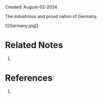Created: August-02-2024

The industrious and proud nation of Germany.

![[Germany.jpg]]

# Related Notes

1. 
# References

1. 